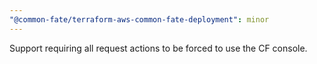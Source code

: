```yaml
---
"@common-fate/terraform-aws-common-fate-deployment": minor
---
```


Support requiring all request actions to be forced to use the CF console.
